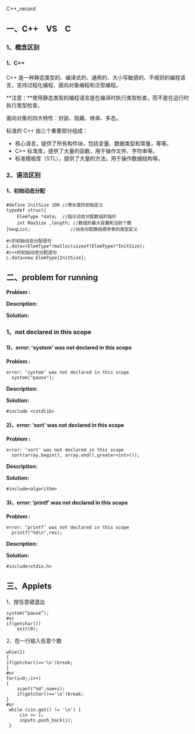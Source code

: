 C++_record

## 一、C++　VS　C

### 1、概念区别

#### 1、C++

C++ 是一种静态类型的、编译式的、通用的、大小写敏感的、不规则的编程语言，支持过程化编程、面向对象编程和泛型编程。

**注意：**使用静态类型的编程语言是在编译时执行类型检查，而不是在运行时执行类型检查。 

面向对象的四大特性：封装、隐藏、继承、多态。

标准的 C++ 由三个重要部分组成：

- 核心语言，提供了所有构件块，包括变量、数据类型和常量，等等。
- C++ 标准库，提供了大量的函数，用于操作文件、字符串等。
- 标准模板库（STL），提供了大量的方法，用于操作数据结构等。

### 2、语法区别

#### 1、初始动态分配

```
#define InitSize 100 //表长度的初始定义
typedef struct{
	ElemType *data;  //指示动态分配数组的指针
    int MaxSize ,length; //数组的最大容量和当前个数
}SeqList;               //动态分配数组顺序表的类型定义

#c的初始动态分配语句
L.data=(ElemType*)malloc(sizeof(ElemType)*InitSize);
#c++的初始动态分配语句
L.data=new ElemType[InitSize];
```

## 二、problem for running

**Problem :**

**Description:**

**Solution:**

### 1、not declared in this scope

#### 1)、error: 'system' was not declared in this scope

**Problem :**

```
error: ‘system’ was not declared in this scope
  system("pause");
```

**Description:**

**Solution:**

```
#include <cstdlib>
```

#### 2)、error: ‘sort’ was not declared in this scope

**Problem :**

```
error: ‘sort’ was not declared in this scope
  sort(array.begin(), array.end(),greater<int>());
```

**Description:**

**Solution:**

```
#include<algorithm>
```

#### 3)、error: ‘printf’ was not declared in this scope

**Problem :**

```
error: ‘printf’ was not declared in this scope
  printf("%d\n",res);
```

**Description:**

**Solution:**

```
#include<stdio.h>
```



## 三、Applets

1、按任意键退出

```
system(“pause”);
#or
if(getchar())
    exit(0);
```

2、在一行输入任意个数

```
whie(1)
{
if(getchar()=='\n')break;
}
#or
for(i=0;;i++)
{
    scanf("%d",num+i);
    if(getchar()=='\n')break;
}
#or
 while (cin.get() != '\n') {
     cin >> i;
     inputs.push_back(i);
 }
```

